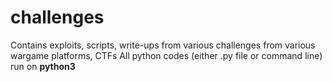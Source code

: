 # challenges
Contains exploits, scripts, write-ups from various challenges from various wargame platforms, CTFs
All python codes (either .py file or command line) run on **python3**
